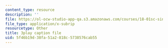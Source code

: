 ```yaml
---
content_type: resource
description: ''
file: https://ol-ocw-studio-app-qa.s3.amazonaws.com/courses/18-01sc-single-variable-calculus-fall-2010/5f46b19d38fa51a2818c5738576cab55_HaOHUfymsuk.vtt
file_type: application/x-subrip
resourcetype: Other
title: 3play caption file
uid: 5f46b19d-38fa-51a2-818c-5738576cab55
---
```

